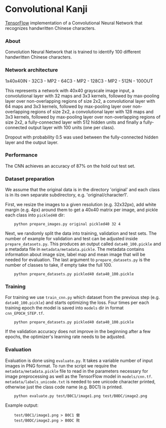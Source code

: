 Convolutional Kanji
====

[TensorFlow](https://www.tensorflow.org/) implementation of a Convolutional Neural Network that recognizes handwritten Chinese characters.


### About

Convolution Neural Network that is trained to identify 100 different handwritten Chinese characters.

### Network architecture

1x40x40IN - 32C3 - MP2 - 64C3 - MP2 - 128C3 - MP2 - 512N - 100OUT


This represents a network with 40x40 grayscale image input,
a convolutional layer with 32 maps and 3x3 kernels, followed by max-pooling layer over non-overlapping regions of size 2x2,
a convolutional layer with 64 maps and 3x3 kernels, followed by max-pooling layer over non-overlapping regions of size 2x2,
a convolutional layer with 128 maps and 3x3 kernels, followed by max-pooling layer over non-overlapping regions of size 2x2,
a fully-connected layer with 512 hidden units and finally a fully-connected output layer with 100 units (one per class).

Dropout with probability 0.5 was used between the fully-connected hidden layer and the output layer.


### Performance

The CNN achieves an accuracy of 87% on the hold out test set.


### Dataset preparation

We assume that the original data is in the directory 'original' and each class is in its own separate subdirectory, e.g. 'original/character1'.

First, we resize the images to a given resolution (e.g. 32x32px), add white margin (e.g. 4px) around them to get a 40x40 matrix per image, and pickle each class into `pickled40` dir:

        python prepare_images.py original pickled40 32 4

Next, we randomly split the data into training, validation and test sets. The number of example for validation and test can be adjusted inside `prepare_datasets.py`. This produces an output called `data40_100.pickle` and a metadata file in `metadata/metadata.pickle`. The metadata contains information about image size, label map and mean image that will be needed for evaluation. The last argument to `prepare_datasets.py` is the number of classes to take, if empty take the full 100. 

        python prepare_datasets.py pickled40 data40_100.pickle

### Training

For training we use `train_cnn.py` which dataset from the previous step (e.g. `data40_100.pickle`) and starts optimizing the loss. Four times per each training epoch the model is saved into `models` dir in format `cnn_EPOCH_STEP.tf`.

        python prepare_datasets.py pickled40 data40_100.pickle

If the validation accuracy does not improve in the beginning after a few epochs, the optimizer's learning rate needs to be adjusted.

### Evaluation

Evaluation is done using `evaluate.py`. It takes a variable number of input images in PNG format. To run the script we require the `metadata/metadata.pickle` file to read in the parameters necessary for image preprocessing as well as the TensorFlow model in `models/cnn.tf`. `metadata/labels_unicode.txt` is needed to see unicode character printed, otherwise just the class code name (e.g. B0C1) is printed.

        python evaluate.py test/B0C1/image1.png test/B0DC/image2.png

Example output:
        
        test/B0C1/image1.png > B0C1 傲
        test/B0DC/image2.png > B0DC 败
